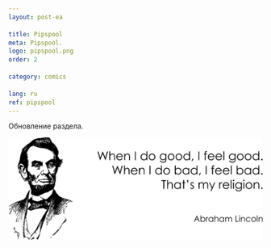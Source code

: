 ```yaml
---
layout: post-ea

title: Pipspool
meta: Pipspool.
logo: pipspool.png
order: 2

category: comics

lang: ru
ref: pipspool
---
```


Обновление раздела.

<a data-fancybox="gallery" href="/img/programming/Lincoln.png"><img src="/img/programming/Lincoln.png" alt=""></a>
